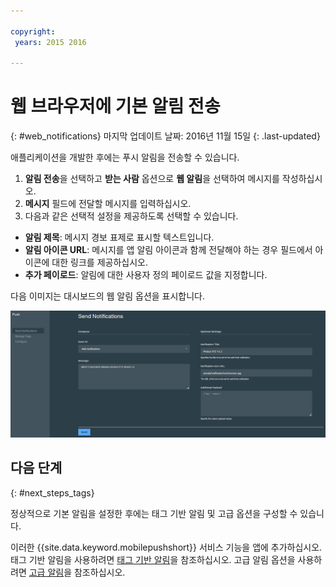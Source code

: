 ```yaml
---

copyright:
 years: 2015 2016

---
```



# 웹 브라우저에 기본 알림 전송
{: #web_notifications}
마지막 업데이트 날짜: 2016년 11월 15일
{: .last-updated}

애플리케이션을 개발한 후에는 푸시 알림을 전송할 수 있습니다.  

1. **알림 전송**을 선택하고 **받는 사람** 옵션으로 **웹 알림**을 선택하여 메시지를 작성하십시오.  
2. **메시지** 필드에 전달할 메시지를 입력하십시오.
3. 다음과 같은 선택적 설정을 제공하도록 선택할 수 있습니다.
  - **알림 제목**: 메시지 경보 표제로 표시할 텍스트입니다.
  - **알림 아이콘 URL**: 메시지를 앱 알림 아이콘과 함께 전달해야 하는 경우 필드에서 아이콘에 대한 링크를 제공하십시오.
  - **추가 페이로드**: 알림에 대한 사용자 정의 페이로드 값을 지정합니다.

다음 이미지는 대시보드의 웹 알림 옵션을 표시합니다.

  ![알림 화면](images/DashboardWebpush.jpg)
  
## 다음 단계
  {: #next_steps_tags}

정상적으로 기본 알림을 설정한 후에는 태그 기반 알림 및 고급 옵션을 구성할 수 있습니다. 

이러한 {{site.data.keyword.mobilepushshort}} 서비스 기능을 앱에 추가하십시오. 태그 기반 알림을 사용하려면 [태그 기반 알림](c_tag_basednotifications.html)을 참조하십시오. 고급 알림 옵션을 사용하려면 [고급 알림](t_advance_badge_sound_payload.html)을 참조하십시오. 



